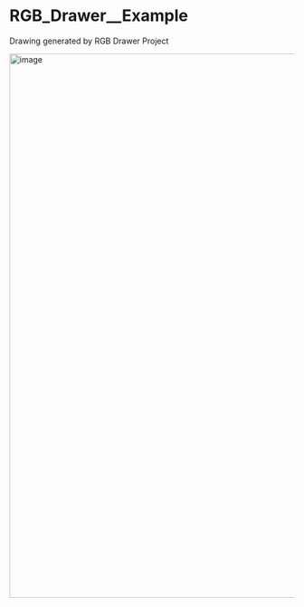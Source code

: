 # RGB_Drawer__Example
Drawing generated by RGB Drawer Project

<img width="961" alt="image" src="https://user-images.githubusercontent.com/72886906/227749017-2f8d7ada-0e62-4d9a-a889-90775f5b951e.png">
